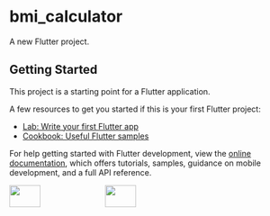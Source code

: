 # bmi_calculator

A new Flutter project.

## Getting Started

This project is a starting point for a Flutter application.

A few resources to get you started if this is your first Flutter project:

- [Lab: Write your first Flutter app](https://docs.flutter.dev/get-started/codelab)
- [Cookbook: Useful Flutter samples](https://docs.flutter.dev/cookbook)

For help getting started with Flutter development, view the
[online documentation](https://docs.flutter.dev/), which offers tutorials,
samples, guidance on mobile development, and a full API reference.




<p>

<img src="https://user-images.githubusercontent.com/117918175/236718216-5d731cca-ceb4-4df5-978a-40ff092612d8.png" height="10%" width ="33%" >
<img src="https://user-images.githubusercontent.com/117918175/236718231-82de551f-08c0-4d45-9dc9-ce16b09992bc.png" height="10%" width ="33%" >

</p>
